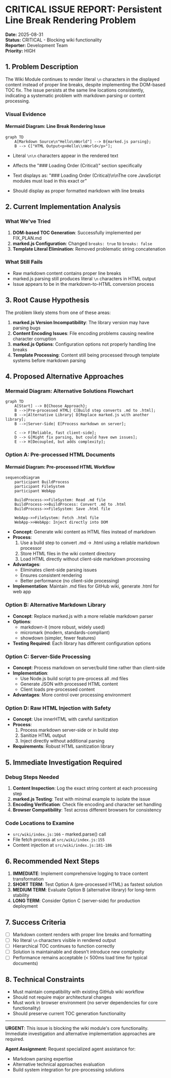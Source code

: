 # CRITICAL ISSUE REPORT: Persistent Line Break Rendering Problem

**Date:** 2025-08-31  
**Status:** CRITICAL - Blocking wiki functionality  
**Reporter:** Development Team  
**Priority:** HIGH

## 1. Problem Description

The Wiki Module continues to render literal `\n` characters in the displayed content instead of proper line breaks, despite implementing the DOM-based TOC fix. The issue persists at the same line locations consistently, indicating a systematic problem with markdown parsing or content processing.

### Visual Evidence

#### Mermaid Diagram: Line Break Rendering Issue

```mermaid
graph TD
    A[Markdown Source\n"Hello\nWorld"] --> B{marked.js parsing};
    B --> C["HTML Output<p>Hello\\nWorld</p>"];
```

- Literal `\n\n` characters appear in the rendered text

- Affects the "### Loading Order (Critical)" section specifically
- Text displays as: "### Loading Order (Critical)\n\nThe core JavaScript modules must load in this exact or"
- Should display as proper formatted markdown with line breaks

## 2. Current Implementation Analysis

### What We've Tried
1. **DOM-based TOC Generation**: Successfully implemented per FIX_PLAN.md
2. **marked.js Configuration**: Changed `breaks: true` to `breaks: false`
3. **Template Literal Elimination**: Removed problematic string concatenation

### What Still Fails
- Raw markdown content contains proper line breaks
- marked.js parsing still produces literal `\n` characters in HTML output
- Issue appears to be in the markdown-to-HTML conversion process

## 3. Root Cause Hypothesis

The problem likely stems from one of these areas:
1. **marked.js Version Incompatibility**: The library version may have parsing bugs
2. **Content Encoding Issues**: File encoding problems causing newline character corruption
3. **marked.js Options**: Configuration options not properly handling line breaks
4. **Template Processing**: Content still being processed through template systems before markdown parsing

## 4. Proposed Alternative Approaches

### Mermaid Diagram: Alternative Solutions Flowchart

```mermaid
graph TD
    A[Start] --> B{Choose Approach};
    B -->|Pre-processed HTML| C[Build step converts .md to .html];
    B -->|Alternative Library| D[Replace marked.js with another library];
    B -->|Server-Side| E[Process markdown on server];

    C --> F[Reliable, fast client-side];
    D --> G[Might fix parsing, but could have own issues];
    E --> H[Decoupled, but adds complexity];
```


### Option A: Pre-processed HTML Documents

#### Mermaid Diagram: Pre-processed HTML Workflow

```mermaid
sequenceDiagram
    participant BuildProcess
    participant FileSystem
    participant WebApp

    BuildProcess->>FileSystem: Read .md file
    BuildProcess->>BuildProcess: Convert .md to .html
    BuildProcess->>FileSystem: Save .html file

    WebApp->>FileSystem: Fetch .html file
    WebApp->>WebApp: Inject directly into DOM
```

- **Concept**: Generate wiki content as HTML files instead of markdown
- **Process**: 
  1. Use a build step to convert .md → .html using a reliable markdown processor
  2. Store HTML files in the wiki content directory
  3. Load HTML directly without client-side markdown processing
- **Advantages**: 
  - Eliminates client-side parsing issues
  - Ensures consistent rendering
  - Better performance (no client-side processing)
- **Implementation**: Maintain .md files for GitHub wiki, generate .html for web app

### Option B: Alternative Markdown Library
- **Concept**: Replace marked.js with a more reliable markdown parser
- **Options**: 
  - markdown-it (more robust, widely used)
  - micromark (modern, standards-compliant)
  - showdown (simpler, fewer features)
- **Testing Required**: Each library has different configuration options

### Option C: Server-Side Processing
- **Concept**: Process markdown on server/build time rather than client-side
- **Implementation**: 
  - Use Node.js build script to pre-process all .md files
  - Generate JSON with processed HTML content
  - Client loads pre-processed content
- **Advantages**: More control over processing environment

### Option D: Raw HTML Injection with Safety
- **Concept**: Use innerHTML with careful sanitization
- **Process**:
  1. Process markdown server-side or in build step
  2. Sanitize HTML output
  3. Inject directly without additional parsing
- **Requirements**: Robust HTML sanitization library

## 5. Immediate Investigation Required

### Debug Steps Needed
1. **Content Inspection**: Log the exact string content at each processing step
2. **marked.js Testing**: Test with minimal example to isolate the issue
3. **Encoding Verification**: Check file encoding and character set handling
4. **Browser Compatibility**: Test across different browsers for consistency

### Code Locations to Examine
- `src/wiki/index.js:166` - marked.parse() call
- File fetch process at `src/wiki/index.js:155`
- Content injection at `src/wiki/index.js:181-186`

## 6. Recommended Next Steps

1. **IMMEDIATE**: Implement comprehensive logging to trace content transformation
2. **SHORT TERM**: Test Option A (pre-processed HTML) as fastest solution
3. **MEDIUM TERM**: Evaluate Option B (alternative library) for long-term stability
4. **LONG TERM**: Consider Option C (server-side) for production deployment

## 7. Success Criteria

- [ ] Markdown content renders with proper line breaks and formatting
- [ ] No literal `\n` characters visible in rendered output
- [ ] Hierarchical TOC continues to function correctly
- [ ] Solution is maintainable and doesn't introduce new complexity
- [ ] Performance remains acceptable (< 500ms load time for typical documents)

## 8. Technical Constraints

- Must maintain compatibility with existing GitHub wiki workflow
- Should not require major architectural changes
- Must work in browser environment (no server dependencies for core functionality)
- Should preserve current TOC generation functionality

---

**URGENT**: This issue is blocking the wiki module's core functionality. Immediate investigation and alternative implementation approaches are required.

**Agent Assignment**: Request specialized agent assistance for:
- Markdown parsing expertise
- Alternative technical approaches evaluation
- Build system integration for pre-processing solutions